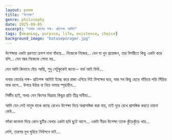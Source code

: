 ```yaml
---
layout: poem
title: "উপেক্ষা"
genre: philosophy
date: 2025-09-05
excerpt: "দাবার বোর্ডের পক্ষ- প্রতিপক্ষ আমিই"
tags: [meaning, purpose, life, existence, choice]
background_image: "bataseporager.jpg"
---
```


উপেক্ষার একটা প্রবণতা ক্রমশ দানা বাঁধছে...
নিজেকে নিজের...
যেন যা খুব প্রয়োজন, তার বিপরীতে 
কিছু একটা করে বসি...
যেন আর নিজেকে শোনা নয়..

যেন আমি কিভাবে বেঁচে আছি, শুধু সেটুকুকেই
জানা-- বার্ড আই ভিউ...

দাবার বোর্ডের পক্ষ- প্রতিপক্ষ আমিই
ইচ্ছে করে রাজা এগিয়ে দিই
বিপক্ষের ঘরে, আর
সব কিছু ছেড়ে দাঁড়িয়ে পড়ি
সিঁড়ির মাঝ ধাপে...
উপরে উঠার বা নিচে নামার স্পৃহাহীন... 

নির্জীব ছাই, অথচ যেন কিসের বিদ্রোহ 
কিছুর প্রতি তীব্র অনীহা... 

আমি যেন সেই মানুষ যাকে কাছে রেখেও
উপেক্ষা দিয়ে অপ্রাসঙ্গিক করা যায়, তাই
দূরে রেখে প্রাসঙ্গিক করতে চায়না কেউ...

ফাঁকা জানালা দিয়ে কোন ছুটির বেলার
একটা ছবি ছুটে আসে...
একটা নীরব উপেক্ষা তাকে কুঁড়েকুঁড়ে খায়...

দেখি, তারপর মুখ ঘুরিয়ে নির্বাসনে যাই...
